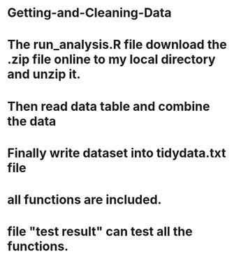 # Getting-and-Cleaning-Data
# The run_analysis.R file download the .zip file online to my local directory and unzip it.
# Then read data table and combine the data 
# Finally write dataset into tidydata.txt file

# all functions are included.
# file "test result" can test all the functions.
